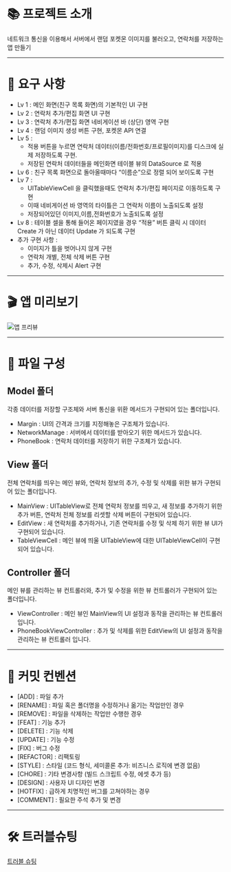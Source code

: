 # 📚 프로젝트 소개
네트워크 통신을 이용해서 서버에서 랜덤 포켓몬 이미지를 불러오고, 연락처를 저장하는 앱 만들기

---

# 📌 요구 사항
- Lv 1 : 메인 화면(친구 목록 화면)의 기본적인 UI 구현
- Lv 2 : 연락처 추가/편집 화면 UI 구현
- Lv 3 : 연락처 추가/편집 화면 네비게이션 바 (상단) 영역 구현
- Lv 4 : 랜덤 이미지 생성 버튼 구현, 포켓몬 API 연결
- Lv 5 :
  - 적용 버튼을 누르면 연락처 데이터(이름/전화번호/프로필이미지)를 디스크에 실제 저장하도록 구현.
  - 저장된 연락처 데이터들을 메인화면 테이블 뷰의 DataSource 로 적용
- Lv 6 : 친구 목록 화면으로 돌아올때마다 “이름순”으로 정렬 되어 보이도록 구현
- Lv 7 :
  - UITableViewCell 을 클릭했을때도 연락처 추가/편집 페이지로 이동하도록 구현
  - 이때 네비게이션 바 영역의 타이틀은 그 연락처 이름이 노출되도록 설정
  - 저장되어있던 이미지,이름,전화번호가 노출되도록 설정 
- Lv 8 : 테이블 셀을 통해 들어온 페이지였을 경우 “적용” 버튼 클릭 시 데이터 Create 가 아닌 데이터 Update 가 되도록 구현
- 추가 구현 사항 :
  - 이미지가 틀을 벗어나지 않게 구현
  - 연락처 개별, 전체 삭제 버튼 구현
  - 추가, 수정, 삭제시 Alert 구현

---

# 🎬 앱 미리보기
![앱 프리뷰](https://github.com/user-attachments/assets/80315098-7608-49d4-b851-c08737070c7d)

---

# 🔎 파일 구성
## Model 폴더
각종 데이터를 저장할 구조체와 서버 통신을 위환 메서드가 구현되어 있는 폴더입니다.
- Margin : UI의 간격과 크기를 지정해놓은 구조체가 있습니다.
- NetworkManage : 서버에서 데이터를 받아오기 위한 메서드가 있습니다.
- PhoneBook : 연락처 데이터를 저장하기 위한 구조체가 있습니다.

## View 폴더
전체 연락처를 띄우는 메인 뷰와, 연락처 정보의 추가, 수정 및 삭제를 위한 뷰가 구현되어 있는 폴더입니다.
- MainView : UITableView로 전체 연락처 정보를 띄우고, 새 정보를 추가하기 위한 추가 버튼, 연락처 전체 정보를 리셋할 삭제 버튼이 구현되어 있습니다.
- EditView : 새 연락처를 추가하거나, 기존 연락처를 수정 및 삭제 하기 위한 뷰 UI가 구현되어 있습니다.
- TableViewCell : 메인 뷰에 띄울 UITableView에 대한 UITableViewCell이 구현되어 있습니다.

## Controller 폴더
메인 뷰를 관리하는 뷰 컨트롤러와, 추가 및 수정을 위한 뷰 컨트롤러가 구현되어 있는 폴더입니다.
- ViewController : 메인 뷰인 MainView의 UI 설정과 동작을 관리하는 뷰 컨트롤러 입니다.
- PhoneBookViewController : 추가 및 삭제를 위한 EditView의 UI 설정과 동작을 관리하는 뷰 컨트롤러 입니다.

---

# 🙏 커밋 컨벤션
- [ADD] : 파일 추가
- [RENAME] : 파일 혹은 폴더명을 수정하거나 옮기는 작업만인 경우
- [REMOVE] : 파일을 삭제하는 작업만 수행한 경우
- [FEAT] : 기능 추가
- [DELETE] : 기능 삭제
- [UPDATE] : 기능 수정
- [FIX] : 버그 수정
- [REFACTOR] : 리팩토링
- [STYLE] : 스타일 (코드 형식, 세미콜론 추가: 비즈니스 로직에 변경 없음)
- [CHORE] : 기타 변경사항 (빌드 스크립트 수정, 에셋 추가 등)
- [DESIGN] : 사용자 UI 디자인 변경
- [HOTFIX] : 급하게 치명적인 버그를 고쳐야하는 경우
- [COMMENT] : 필요한 주석 추가 및 변경

---
# 🛠️ 트러블슈팅
[트러블 슈팅](https://velog.io/@maxminseok/%EC%97%B0%EB%9D%BD%EC%B2%98-%EC%95%B1-%EB%A7%8C%EB%93%A4%EA%B8%B0-1)
